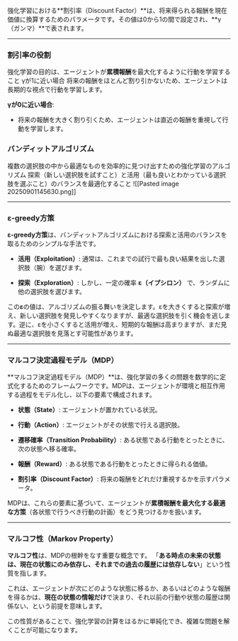 強化学習における**割引率（Discount Factor）**は、将来得られる報酬を現在価値に換算するためのパラメータです。その値は0から1の間で設定され、**γ（ガンマ）**で表されます。

---

### 割引率の役割
強化学習の目的は、エージェントが**累積報酬**を最大化するように行動を学習すること
γが1に近い場合
将来の報酬をほとんど割り引かないため、エージェントは長期的な視点で行動を学習します。

 **γが0に近い場合**: 
- 将来の報酬を大きく割り引くため、エージェントは直近の報酬を重視して行動を学習します。
### **バンディットアルゴリズム**
複数の選択肢の中から最適なものを効率的に見つけ出すための強化学習のアルゴリズム
探索（新しい選択肢を試すこと）と活用（最も良いとわかっている選択肢を選ぶこと）のバランスを最適化すること
![[Pasted image 20250901145630.png]]

---

### **ε-greedy方策**

**ε-greedy方策**は、バンディットアルゴリズムにおける探索と活用のバランスを取るためのシンプルな手法です。

- **活用（Exploitation）**: 通常は、これまでの試行で最も良い結果を出した選択肢（腕）を選びます。
    
- **探索（Exploration）**: しかし、一定の確率 **ε（イプシロン）** で、ランダムに他の選択肢を選びます。
    

この**ε**の値は、アルゴリズムの振る舞いを決定します。εを大きくすると探索が増え、新しい選択肢を発見しやすくなりますが、最適な選択肢を引く機会を逃します。逆に、εを小さくすると活用が増え、短期的な報酬は高まりますが、まだ見ぬ最適な選択肢を見落とす可能性があります。

---

### **マルコフ決定過程モデル（MDP）**

**マルコフ決定過程モデル（MDP）**は、強化学習の多くの問題を数学的に定式化するためのフレームワークです。MDPは、エージェントが環境と相互作用する過程をモデル化し、以下の要素で構成されます。

- **状態（State）**: エージェントが置かれている状況。
    
- **行動（Action）**: エージェントがその状態で行える選択肢。
    
- **遷移確率（Transition Probability）**: ある状態である行動をとったときに、次の状態へ移る確率。
    
- **報酬（Reward）**: ある状態である行動をとったときに得られる価値。
    
- **割引率（Discount Factor）**: 将来の報酬をどれだけ重視するかを示すパラメータ。
    

MDPは、これらの要素に基づいて、エージェントが**累積報酬を最大化する最適な方策**（各状態で行うべき行動の計画）をどう見つけるかを扱います。

---

### **マルコフ性（Markov Property）**

**マルコフ性**は、MDPの根幹をなす重要な概念です。 「**ある時点の未来の状態は、現在の状態にのみ依存し、それまでの過去の履歴には依存しない**」という性質を指します。

これは、エージェントが次にどのような状態に移るか、あるいはどのような報酬を得るかは、**現在の状態の情報だけ**で決まり、それ以前の行動や状態の履歴は関係ない、という前提を意味します。

この性質があることで、強化学習の計算をはるかに単純化でき、複雑な問題を解くことが可能になります。
